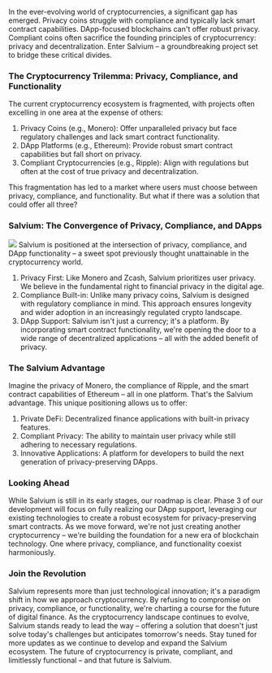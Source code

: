 In the ever-evolving world of cryptocurrencies, a significant gap has emerged. Privacy coins struggle with compliance and typically lack smart contract capabilities. DApp-focused blockchains can't offer robust privacy. Compliant coins often sacrifice the founding principles of cryptocurrency: privacy and decentralization. Enter Salvium – a groundbreaking project set to bridge these critical divides.

### The Cryptocurrency Trilemma: Privacy, Compliance, and Functionality

The current cryptocurrency ecosystem is fragmented, with projects often excelling in one area at the expense of others:

1.  Privacy Coins (e.g., Monero): Offer unparalleled privacy but face regulatory challenges and lack smart contract functionality.
2.  DApp Platforms (e.g., Ethereum): Provide robust smart contract capabilities but fall short on privacy.
3.  Compliant Cryptocurrencies (e.g., Ripple): Align with regulations but often at the cost of true privacy and decentralization.

This fragmentation has led to a market where users must choose between privacy, compliance, and functionality. But what if there was a solution that could offer all three?

### Salvium: The Convergence of Privacy, Compliance, and DApps

![](https://salvium.io/wp-content/uploads/2024/07/Salvium-Venn-Diagram.png) Salvium is positioned at the intersection of privacy, compliance, and DApp functionality – a sweet spot previously thought unattainable in the cryptocurrency world.

1.  Privacy First: Like Monero and Zcash, Salvium prioritizes user privacy. We believe in the fundamental right to financial privacy in the digital age.
2.  Compliance Built-in: Unlike many privacy coins, Salvium is designed with regulatory compliance in mind. This approach ensures longevity and wider adoption in an increasingly regulated crypto landscape.
3.  DApp Support: Salvium isn't just a currency; it's a platform. By incorporating smart contract functionality, we're opening the door to a wide range of decentralized applications – all with the added benefit of privacy.

### The Salvium Advantage

Imagine the privacy of Monero, the compliance of Ripple, and the smart contract capabilities of Ethereum – all in one platform. That's the Salvium advantage. This unique positioning allows us to offer:

1.  Private DeFi: Decentralized finance applications with built-in privacy features.
2.  Compliant Privacy: The ability to maintain user privacy while still adhering to necessary regulations.
3.  Innovative Applications: A platform for developers to build the next generation of privacy-preserving DApps.

### Looking Ahead

While Salvium is still in its early stages, our roadmap is clear. Phase 3 of our development will focus on fully realizing our DApp support, leveraging our existing technologies to create a robust ecosystem for privacy-preserving smart contracts. As we move forward, we're not just creating another cryptocurrency – we're building the foundation for a new era of blockchain technology. One where privacy, compliance, and functionality coexist harmoniously.

### Join the Revolution

Salvium represents more than just technological innovation; it's a paradigm shift in how we approach cryptocurrency. By refusing to compromise on privacy, compliance, or functionality, we're charting a course for the future of digital finance. As the cryptocurrency landscape continues to evolve, Salvium stands ready to lead the way – offering a solution that doesn't just solve today's challenges but anticipates tomorrow's needs. Stay tuned for more updates as we continue to develop and expand the Salvium ecosystem. The future of cryptocurrency is private, compliant, and limitlessly functional – and that future is Salvium.